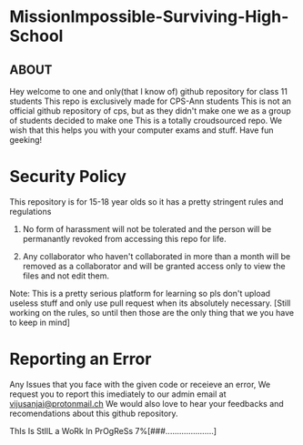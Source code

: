 # MissionImpossible-Surviving-High-School

## ABOUT
Hey welcome to one and only(that I know of) github repository for class 11 students
This repo is exclusively made for CPS-Ann students
This is not an official github repository of cps, but as they didn't make one we as a group of students decided to make one
This is a totally croudsourced repo. 
We wish that this helps you with your computer exams and stuff.
Have fun geeking!

# Security Policy

This repository is for 15-18 year olds so it has a pretty stringent rules and regulations
1) No form of harassment will not be tolerated and the person will be permanantly revoked from accessing this repo for life.

2) Any collaborator who haven't collaborated in more than a month will be removed as a collaborator and will be granted access only to view the files and not edit them.

Note:
This is a pretty serious platform for learning so pls don't upload useless stuff and only use pull request when its absolutely necessary.
[Still working on the rules, so until then those are the only thing that we you have to keep in mind]

# Reporting an Error

Any Issues that you face with the given code or receieve an error,
We request you to report this imediately to our admin email at vijusanjai@protonmail.ch
We would also love to hear your feedbacks and recomendations about this github repository.

ThIs Is StIlL a WoRk In PrOgReSs 7%[###.....................]


